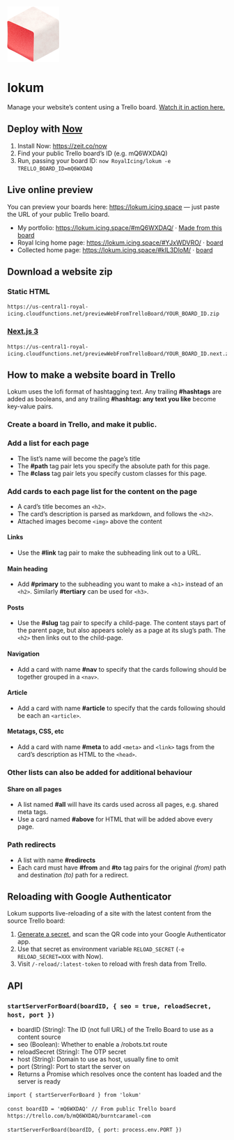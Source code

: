 ![Lokum logo](docs/lokum-128.png)

# lokum

Manage your website’s content using a Trello board. [Watch it in action here.](https://www.youtube.com/watch?v=GThjBRCbiBk)

## Deploy with [Now](https://zeit.co/now)

1. Install Now: https://zeit.co/now
2. Find your public Trello board’s ID (e.g. mQ6WXDAQ)
3. Run, passing your board ID: `now RoyalIcing/lokum -e TRELLO_BOARD_ID=mQ6WXDAQ`

## Live online preview

You can preview your boards here: https://lokum.icing.space — just paste the URL of your public Trello board.

- My portfolio: https://lokum.icing.space/#mQ6WXDAQ/ · [Made from this board](https://trello.com/b/mQ6WXDAQ/burntcaramel-com)
- Royal Icing home page: https://lokum.icing.space/#YJxWDVRO/ · [board](https://trello.com/b/YJxWDVRO/icingspace)
- Collected home page: https://lokum.icing.space/#kIL3DloM/ · [board](https://trello.com/b/kIL3DloM/collecteddesign)

## Download a website zip

### Static HTML

```
https://us-central1-royal-icing.cloudfunctions.net/previewWebFromTrelloBoard/YOUR_BOARD_ID.zip
```

### [Next.js 3](https://github.com/zeit/next.js)
```
https://us-central1-royal-icing.cloudfunctions.net/previewWebFromTrelloBoard/YOUR_BOARD_ID.next.zip
```

## How to make a website board in Trello

Lokum uses the lofi format of hashtagging text. Any trailing **#hashtags** are added as booleans, and any trailing **#hashtag: any text you like** become key-value pairs.

### Create a board in Trello, and make it public.

### Add a list for each page
- The list’s name will become the page’s title
- The **#path** tag pair lets you specify the absolute path for this page.
- The **#class** tag pair lets you specify custom classes for this page.

### Add cards to each page list for the content on the page
- A card’s title becomes an `<h2>`.
- The card’s description is parsed as markdown, and follows the `<h2>`.
- Attached images become `<img>` above the content

#### Links
- Use the **#link** tag pair to make the subheading link out to a URL.

#### Main heading
- Add **#primary** to the subheading you want to make a `<h1>` instead of an `<h2>`. Similarly **#tertiary** can be used for `<h3>`.

#### Posts
- Use the **#slug** tag pair to specify a child-page. The content stays part of the parent page, but also appears solely as a page at its slug’s path. The `<h2>` then links out to the child-page.

#### Navigation
- Add a card with name **#nav** to specify that the cards following should be together grouped in a `<nav>`.

#### Article
- Add a card with name **#article** to specify that the cards following should be each an `<article>`.

#### Metatags, CSS, etc
- Add a card with name **#meta** to add `<meta>` and `<link>` tags from the card’s description as HTML to the `<head>`. 

### Other lists can also be added for additional behaviour

#### Share on all pages
- A list named **#all** will have its cards used across all pages, e.g. shared meta tags.
- Use a card named **#above** for HTML that will be added above every page.

### Path redirects
- A list with name **#redirects**
- Each card must have **#from** and **#to** tag pairs for the original _(from)_ path and destination _(to)_ path for a redirect.

## Reloading with Google Authenticator

Lokum supports live-reloading of a site with the latest content from the source Trello board:

1. [Generate a secret](https://sedemo-mktb.rhcloud.com), and scan the QR code into your Google Authenticator app.
2. Use that secret as environment variable `RELOAD_SECRET` (`-e RELOAD_SECRET=XXX` with Now).
3. Visit `/-reload/:latest-token` to reload with fresh data from Trello.

## API

### `startServerForBoard(boardID, { seo = true, reloadSecret, host, port })`
- boardID (String): The ID (not full URL) of the Trello Board to use as a content source
- seo (Boolean): Whether to enable a /robots.txt route
- reloadSecret (String): The OTP secret
- host (String): Domain to use as host, usually fine to omit
- port (String): Port to start the server on
- Returns a Promise which resolves once the content has loaded and the server is ready

```
import { startServerForBoard } from 'lokum'

const boardID = 'mQ6WXDAQ' // From public Trello board https://trello.com/b/mQ6WXDAQ/burntcaramel-com

startServerForBoard(boardID, { port: process.env.PORT })
```
